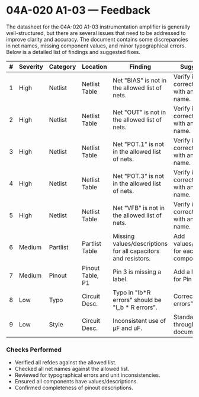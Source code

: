 # 04A-020 A1-03 — Feedback

The datasheet for the 04A-020 A1-03 instrumentation amplifier is generally well-structured, but there are several issues that need to be addressed to improve clarity and accuracy. The document contains some discrepancies in net names, missing component values, and minor typographical errors. Below is a detailed list of findings and suggested fixes.

| #  | Severity | Category   | Location         | Finding                                                                 | Suggested Fix                                                      | Confidence |
|----|----------|------------|------------------|------------------------------------------------------------------------|-------------------------------------------------------------------|------------|
| 1  | High     | Netlist    | Netlist Table    | Net "BIAS" is not in the allowed list of nets.                         | Verify if "BIAS" is correct or replace with an allowed net name.  | High       |
| 2  | High     | Netlist    | Netlist Table    | Net "OUT" is not in the allowed list of nets.                          | Verify if "OUT" is correct or replace with an allowed net name.   | High       |
| 3  | High     | Netlist    | Netlist Table    | Net "POT.1" is not in the allowed list of nets.                        | Verify if "POT.1" is correct or replace with an allowed net name. | High       |
| 4  | High     | Netlist    | Netlist Table    | Net "POT.3" is not in the allowed list of nets.                        | Verify if "POT.3" is correct or replace with an allowed net name. | High       |
| 5  | High     | Netlist    | Netlist Table    | Net "VFB" is not in the allowed list of nets.                          | Verify if "VFB" is correct or replace with an allowed net name.   | High       |
| 6  | Medium   | Partlist   | Partlist Table   | Missing values/descriptions for all capacitors and resistors.          | Add values/descriptions for each component.                       | Medium     |
| 7  | Medium   | Pinout     | Pinout Table, P1 | Pin 3 is missing a label.                                              | Add a label or note for Pin 3.                                    | Medium     |
| 8  | Low      | Typo       | Circuit Desc.    | Typo in "Ib*R errors" should be "I_b * R errors".                      | Correct to "I_b * R errors".                                      | High       |
| 9  | Low      | Style      | Circuit Desc.    | Inconsistent use of µF and uF.                                         | Standardize to "µF" throughout the document.                      | High       |

### Checks Performed

- Verified all refdes against the allowed list.
- Checked all net names against the allowed list.
- Reviewed for typographical errors and unit inconsistencies.
- Ensured all components have values/descriptions.
- Confirmed completeness of pinout descriptions.